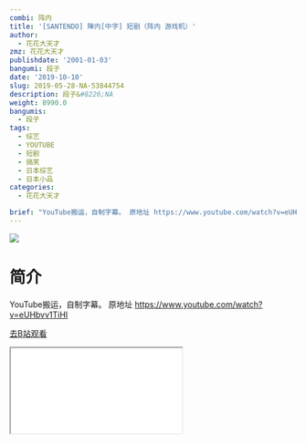 ```yaml
---
combi: 阵内
title: '[SANTENDO] 陣内[中字] 短剧（阵内 游戏机）'
author:
  - 花花大天才
zmz: 花花大天才
publishdate: '2001-01-03'
bangumi: 段子
date: '2019-10-10'
slug: 2019-05-28-NA-53844754
description: 段子&#8226;NA
weight: 8990.0
bangumis:
  - 段子
tags:
  - 综艺
  - YOUTUBE
  - 短剧
  - 搞笑
  - 日本综艺
  - 日本小品
categories:
  - 花花大天才

brief: "YouTube搬运，自制字幕。 原地址 https://www.youtube.com/watch?v=eUHbvv1TiHI"
---
```

![](https://raw.githubusercontent.com/tcgriffith/owaraisite/master/static/tmpimg/6edae87f1e71c74bdc98839ebec3c6d44221efb4.jpg.480.jpg)
# 简介  
YouTube搬运，自制字幕。
原地址 https://www.youtube.com/watch?v=eUHbvv1TiHI  

[去B站观看](https://www.bilibili.com/video/av53844754/)
<div class ="resp-container"><iframe class="testiframe" src="//player.bilibili.com/player.html?aid=53844754"", scrolling="no", allowfullscreen="true" > </iframe></div> 
